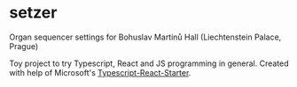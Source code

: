 # setzer
Organ sequencer settings for Bohuslav Martinů Hall (Liechtenstein Palace, Prague)

Toy project to try Typescript, React and JS programming in general. 
Created with help of Microsoft's [Typescript-React-Starter](https://github.com/Microsoft/TypeScript-React-Starter).
